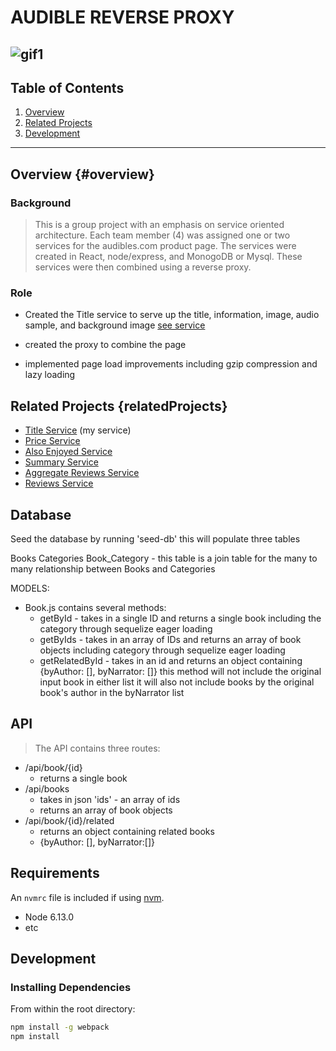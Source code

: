 # AUDIBLE REVERSE PROXY
![gif1](https://media.giphy.com/media/s6irU9RR1V4p0PbxSh/giphy.gif)
---

## Table of Contents

1. [Overview](#overview)
2. [Related Projects](#relatedProjects)
3. [Development](#development)

---

## Overview {#overview}

### Background

>This is a group project with an emphasis on service oriented architecture. Each team member (4) was assigned one or two services for the audibles.com product page.
The services were created in React, node/express, and MonogoDB or Mysql.
These services were then combined using a reverse proxy.

### Role

- Created the Title service to serve up the title, information, image, audio sample, and background image
[see service](https://github.com/huang-pei-mei/title-service)

- created the proxy to combine the page

- implemented page load improvements including gzip compression and lazy loading

## Related Projects {relatedProjects}

 - [Title Service](https://github.com/huang-pei-mei/title-service) (my service)
 - [Price Service](https://github.com/huang-pei-mei/price-service)
 - [Also Enjoyed Service](https://github.com/huang-pei-mei/also-enjoyed-service)
 - [Summary Service](https://github.com/huang-pei-mei/FEC-Publishers-Summary)
 - [Aggregate Reviews Service](https://github.com/huang-pei-mei/FEC-Agg.Review)
 - [Reviews Service](https://github.com/huang-pei-mei/reviews-service)

## Database
  Seed the database by running 'seed-db'
  this will populate three tables

  Books
  Categories
  Book_Category
    - this table is a join table for the many to many relationship between Books and Categories

  MODELS:
  - Book.js
     contains several methods:
     * getById - takes in a single ID and returns a single book including the category through sequelize eager loading
     * getByIds - takes in an array of IDs and returns an array of book objects including category through sequelize eager loading
     * getRelatedById - takes in an id and returns an object containing
     {byAuthor: [], byNarrator: []}
     this method will not include the original input book in either list
     it will also not include books by the original book's author in the byNarrator list

## API
> The API contains three routes:
   - /api/book/{id}
       * returns a single book
   - /api/books
       * takes in json 'ids' - an array of ids
       * returns an array of book objects
   - /api/book/{id}/related
       * returns an object containing related books
       * {byAuthor: [], byNarrator:[]}



## Requirements

An `nvmrc` file is included if using [nvm](https://github.com/creationix/nvm).

- Node 6.13.0
- etc

## Development

### Installing Dependencies

From within the root directory:

```sh
npm install -g webpack
npm install
```

